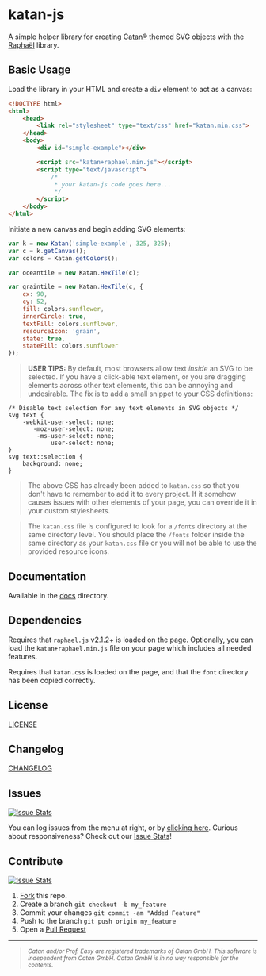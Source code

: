 katan-js
========

A simple helper library for creating [Catan®](http://www.catan.com/) themed SVG objects with the [Raphaël](http://raphaeljs.com/) library.

Basic Usage
-----------

Load the library in your HTML and create a `div` element to act as a canvas:

```html
<!DOCTYPE html>
<html>
    <head>
        <link rel="stylesheet" type="text/css" href="katan.min.css">
    </head>
    <body>
        <div id="simple-example"></div>

        <script src="katan+raphael.min.js"></script>
        <script type="text/javascript">
            /*
             * your katan-js code goes here...
             */
        </script>
    </body>
</html>
```

Initiate a new canvas and begin adding SVG elements:

```javascript
var k = new Katan('simple-example', 325, 325);
var c = k.getCanvas();
var colors = Katan.getColors();

var oceantile = new Katan.HexTile(c);

var graintile = new Katan.HexTile(c, {
    cx: 90,
    cy: 52,
    fill: colors.sunflower,
    innerCircle: true,
    textFill: colors.sunflower,
    resourceIcon: 'grain',
    state: true,
    stateFill: colors.sunflower
});
```

> **USER TIPS:** By default, most browsers allow text _inside_ an SVG to be selected. If you have a click-able text element, or you are dragging elements across other text elements, this can be annoying and undesirable. The fix is to add a small snippet to your CSS definitions:
>
    /* Disable text selection for any text elements in SVG objects */
    svg text {
        -webkit-user-select: none;
           -moz-user-select: none;
            -ms-user-select: none;
                user-select: none;
    }
    svg text::selection {
        background: none;
    }

> The above CSS has already been added to `katan.css` so that you don't have to remember to add it to every project. If it somehow causes issues with other elements of your page, you can override it in your custom stylesheets.

> The `katan.css` file is configured to look for a `/fonts` directory at the same directory level. You should place the `/fonts` folder inside the same directory as your `katan.css` file or you will not be able to use the provided resource icons.

Documentation
-------------

Available in the [docs](https://github.com/rymoio/katan-js/tree/master/docs) directory.

Dependencies
------------

Requires that `raphael.js` v2.1.2+ is loaded on the page. Optionally, you can load the `katan+raphael.min.js` file on your page which includes all needed features.

Requires that `katan.css` is loaded on the page, and that the `font` directory has been copied correctly.

License
-------

[LICENSE](LICENSE)

Changelog
---------

[CHANGELOG](CHANGELOG)

Issues
------

[![Issue Stats](http://issuestats.com/github/rymoio/katan-js/badge/issue?style=flat)](http://issuestats.com/github/rymoio/katan-js)

You can log issues from the menu at right, or by [clicking here](https://github.com/rymoio/katan-js/issues). Curious about responsiveness? Check out our [Issue Stats](http://issuestats.com/github/rymoio/katan-js)!

Contribute
----------

[![Issue Stats](http://issuestats.com/github/rymoio/katan-js/badge/pr?style=flat)](http://issuestats.com/github/rymoio/katan-js)

1. [Fork](https://github.com/rymoio/katan-js/fork) this repo.
2. Create a branch `git checkout -b my_feature`
3. Commit your changes `git commit -am "Added Feature"`
4. Push to the branch `git push origin my_feature`
5. Open a [Pull Request](https://github.com/rymoio/katan-js/pulls)

---

> <small>_Catan and/or Prof. Easy are registered trademarks of Catan GmbH. This software is independent from Catan GmbH. Catan GmbH is in no way responsible for the contents._</small>